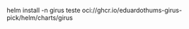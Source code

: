 <!-- helm repo add teste --username EduardoThums --password $GITHUB_TOKEN https://raw.githubusercontent.com/EduardoThums-Girus-PICK/helm/gh-pages -->
helm install -n girus teste oci://ghcr.io/eduardothums-girus-pick/helm/charts/girus